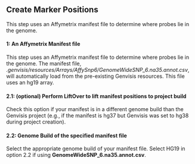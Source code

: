 ## Create Marker Positions

This step uses an Affymetrix manifest file to determine where probes lie in the genome.

#### 1: An Affymetrix Manifest file
This step uses an Affymetrix manifest file to determine where probes lie in the genome. The manifest file, *.genvisis/resources/Arrays/AffySnp6/GenomeWideSNP_6.na35.annot.csv*, will automatically load from the pre-existing Genvisis resources. This file uses an hg19 array.

#### 2.1: (optional) Perform LiftOver to lift manifest positions to project build
Check this option if your manifest is in a different genome build than the Genvisis project (e.g., if the manifest is hg37 but Genvisis was set to hg38 during project creation).

#### 2.2: Genome Build of the specified manifest file
Select the appropriate genome build of your manifest file. Select HG19 in option 2.2 if using **GenomeWideSNP_6.na35.annot.csv**.
